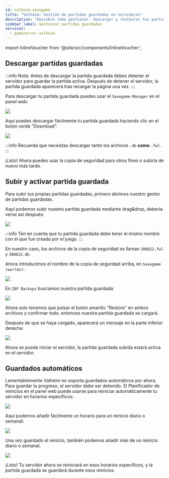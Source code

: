 ```yaml
---
id: valheim-savegame
title: "Valheim: Gestión de partidas guardadas en servidores"
description: "Descubre cómo gestionar, descargar y restaurar tus partidas guardadas de Valheim de forma eficiente usando el Savegame-Manager → Aprende más ahora"
sidebar_label: Gestionar partidas guardadas
services:
  - gameserver-valheim
---
```


import InlineVoucher from '@site/src/components/InlineVoucher';

<InlineVoucher />

## Descargar partidas guardadas

:::info
Nota: Antes de descargar la partida guardada debes detener el servidor para guardar la partida activa. Después de detener el servidor, la partida guardada aparecerá tras recargar la página una vez.
:::

Para descargar tu partida guardada puedes usar el `Savegame-Manager` en el panel web:

![](https://screensaver01.zap-hosting.com/index.php/s/FryL7EXmEYBFBXD/preview)

Aquí puedes descargar fácilmente tu partida guardada haciendo clic en el botón verde "Download":

![](https://screensaver01.zap-hosting.com/index.php/s/2o2gnQ3GKpwc22w/preview)

:::info
Recuerda que necesitas descargar tanto los archivos `.db` **como** `.fwl`.
:::

¡Listo! Ahora puedes usar la copia de seguridad para otros fines o subirla de nuevo más tarde.

## Subir y activar partida guardada

Para subir tus propias partidas guardadas, primero abrimos nuestro gestor de partidas guardadas.

Aquí podemos subir nuestra partida guardada mediante drag&drop, debería verse así después:

![](https://screensaver01.zap-hosting.com/index.php/s/H2RJSyMGeiojfxD/preview)

:::info
Ten en cuenta que tu partida guardada debe tener el mismo nombre con el que fue creada por el juego.
:::

En nuestro caso, los archivos de la copia de seguridad se llaman `380622.fwl` y `380622.db`.

Ahora introducimos el nombre de la copia de seguridad arriba, en `Savegame (worlds)`:

![](https://screensaver01.zap-hosting.com/index.php/s/Ggrys4xKjDm7inz/preview)

En `ZAP Backups` buscamos nuestra partida guardada:

![](https://screensaver01.zap-hosting.com/index.php/s/beRMYmE4CicDNsz/preview)

Ahora solo tenemos que pulsar el botón amarillo "Restore" en ambos archivos y confirmar todo, entonces nuestra partida guardada se cargará.

Después de que se haya cargado, aparecerá un mensaje en la parte inferior derecha:

![](https://screensaver01.zap-hosting.com/index.php/s/Zs9F4rNRen4QMcs/preview)

Ahora se puede iniciar el servidor, la partida guardada subida estará activa en el servidor.



## Guardados automáticos

Lamentablemente Valheim no soporta guardados automáticos por ahora. Para guardar tu progreso, el servidor debe ser detenido. El Planificador de reinicios en el panel web puede usarse para reiniciar automáticamente tu servidor en horarios específicos:

![](https://screensaver01.zap-hosting.com/index.php/s/gTp5yJDQyHKX7eF/preview)

Aquí podemos añadir fácilmente un horario para un reinicio diario o semanal:

![](https://screensaver01.zap-hosting.com/index.php/s/nyqbMzjNL78qz9K/preview)

Una vez guardado el reinicio, también podemos añadir más de un reinicio diario o semanal.

![](https://screensaver01.zap-hosting.com/index.php/s/BddatyGLAZZWnCA/preview)

¡Listo! Tu servidor ahora se reiniciará en esos horarios específicos, y la partida guardada se guardará durante esos reinicios.

<InlineVoucher />